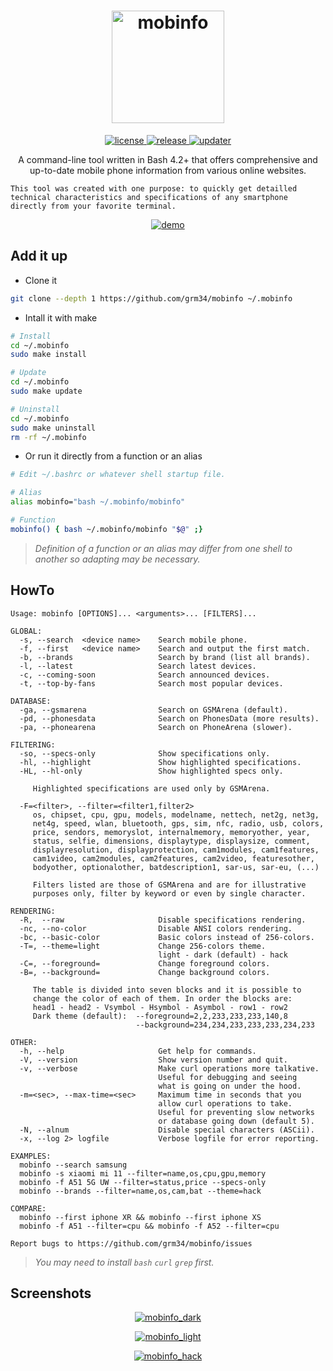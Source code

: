 <!-- markdownlint-disable-file MD033 -->
<h1 align="center">
  <a href="#">
    <img alt="mobinfo" height="180px" src="https://raw.githubusercontent.com/grm34/mobinfo/main/docs/assets/images/mobinfo.png">
  </a>
</h1>

<p align="center">
  <a href="https://github.com/grm34/mobinfo/blob/main/LICENSE">
    <img  alt="license" src="https://img.shields.io/badge/license-GPLv3.0-blue.svg">
  </a>
  <a href="https://github.com/grm34/mobinfo/releases">
    <img  alt="release" src="https://img.shields.io/badge/release-0.1.1-blue.svg">
  </a>
  <a href="https://github.com/grm34/mobinfo/actions/workflows/mobinfo.yml">
    <img  alt="updater" src="https://github.com/grm34/mobinfo/actions/workflows/mobinfo.yml/badge.svg">
  </a>
</p>

<p align="center">
A command-line tool written in Bash 4.2+ that offers comprehensive
and up-to-date mobile phone information from various online websites.
</p>

```text
This tool was created with one purpose: to quickly get detailled
technical characteristics and specifications of any smartphone
directly from your favorite terminal.
```

<p align="center">
  <a href="#">
    <img  alt="demo" src="https://raw.githubusercontent.com/grm34/mobinfo/main/docs/assets/images/mobinfo.gif">
  </a>
</p>

<h2>
  Add it up
</h2>

* Clone it

```bash
git clone --depth 1 https://github.com/grm34/mobinfo ~/.mobinfo
```

* Intall it with make

```bash
# Install
cd ~/.mobinfo
sudo make install

# Update
cd ~/.mobinfo
sudo make update

# Uninstall
cd ~/.mobinfo
sudo make uninstall
rm -rf ~/.mobinfo
```

* Or run it directly from a function or an alias

```bash
# Edit ~/.bashrc or whatever shell startup file.

# Alias
alias mobinfo="bash ~/.mobinfo/mobinfo"

# Function
mobinfo() { bash ~/.mobinfo/mobinfo "$@" ;}
```

> *Definition of a function or an alias may differ from*
> *one shell to another so adapting may be necessary.*

<h2>
  HowTo
</h2>

```text
Usage: mobinfo [OPTIONS]... <arguments>... [FILTERS]...

GLOBAL:
  -s, --search  <device name>    Search mobile phone.
  -f, --first   <device name>    Search and output the first match.
  -b, --brands                   Search by brand (list all brands).
  -l, --latest                   Search latest devices.
  -c, --coming-soon              Search announced devices.
  -t, --top-by-fans              Search most popular devices.

DATABASE:
  -ga, --gsmarena                Search on GSMArena (default).
  -pd, --phonesdata              Search on PhonesData (more results).
  -pa, --phonearena              Search on PhoneArena (slower).

FILTERING:
  -so, --specs-only              Show specifications only.
  -hl, --highlight               Show highlighted specifications.
  -HL, --hl-only                 Show highlighted specs only.

     Highlighted specifications are used only by GSMArena.

  -F=<filter>, --filter=<filter1,filter2>
     os, chipset, cpu, gpu, models, modelname, nettech, net2g, net3g,
     net4g, speed, wlan, bluetooth, gps, sim, nfc, radio, usb, colors,
     price, sendors, memoryslot, internalmemory, memoryother, year,
     status, selfie, dimensions, displaytype, displaysize, comment,
     displayresolution, displayprotection, cam1modules, cam1features,
     cam1video, cam2modules, cam2features, cam2video, featuresother,
     bodyother, optionalother, batdescription1, sar-us, sar-eu, (...)

     Filters listed are those of GSMArena and are for illustrative
     purposes only, filter by keyword or even by single character.

RENDERING:
  -R,  --raw                     Disable specifications rendering.
  -nc, --no-color                Disable ANSI colors rendering.
  -bc, --basic-color             Basic colors instead of 256-colors.
  -T=, --theme=light             Change 256-colors theme.
                                 light - dark (default) - hack
  -C=, --foreground=             Change foreground colors.
  -B=, --background=             Change background colors.

     The table is divided into seven blocks and it is possible to
     change the color of each of them. In order the blocks are:
     head1 - head2 - Vsymbol - Hsymbol - Asymbol - row1 - row2
     Dark theme (default):  --foreground=2,2,233,233,233,140,8
                            --background=234,234,233,233,233,234,233

OTHER:
  -h, --help                     Get help for commands.
  -V, --version                  Show version number and quit.
  -v, --verbose                  Make curl operations more talkative.
                                 Useful for debugging and seeing
                                 what is going on under the hood.
  -m=<sec>, --max-time=<sec>     Maximum time in seconds that you
                                 allow curl operations to take.
                                 Useful for preventing slow networks
                                 or database going down (default 5).
  -N, --alnum                    Disable special characters (ASCii).
  -x, --log 2> logfile           Verbose logfile for error reporting.

EXAMPLES:
  mobinfo --search samsung
  mobinfo -s xiaomi mi 11 --filter=name,os,cpu,gpu,memory
  mobinfo -f A51 5G UW --filter=status,price --specs-only
  mobinfo --brands --filter=name,os,cam,bat --theme=hack

COMPARE:
  mobinfo --first iphone XR && mobinfo --first iphone XS
  mobinfo -f A51 --filter=cpu && mobinfo -f A52 --filter=cpu

Report bugs to https://github.com/grm34/mobinfo/issues
```

> *You may need to install `bash` `curl` `grep` first.*

<h2>
  Screenshots
</h2>

<p align="center">
  <a href="#">
    <img  alt="mobinfo_dark" src="https://raw.githubusercontent.com/grm34/mobinfo/main/docs/assets/images/mobinfo_dark.png">
  </a>
</p>

<p align="center">
  <a href="#">
    <img  alt="mobinfo_light" src="https://raw.githubusercontent.com/grm34/mobinfo/main/docs/assets/images/mobinfo_light.png">
  </a>
</p>

<p align="center">
  <a href="#">
    <img  alt="mobinfo_hack" src="https://raw.githubusercontent.com/grm34/mobinfo/main/docs/assets/images/mobinfo_hack.png">
  </a>
</p>
